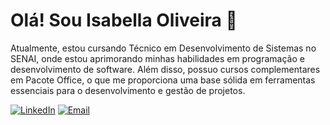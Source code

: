 # Olá! Sou Isabella Oliveira 👋
Atualmente, estou cursando Técnico em Desenvolvimento de Sistemas no SENAI, onde estou aprimorando minhas habilidades em programação e desenvolvimento de software. Além disso, possuo cursos complementares em Pacote Office, o que me proporciona uma base sólida em ferramentas essenciais para o desenvolvimento e gestão de projetos.

[![LinkedIn](https://img.shields.io/badge/LinkedIn-0A66C2?style=for-the-badge&logo=linkedin&logoColor=white)](https://www.linkedin.com/in/isabella-costa-santos-de-oliveira-7a1b47305?utm_source=share&utm_campaign=share_via&utm_content=profile&utm_medium=android_app) [![Email](https://img.shields.io/badge/Email-D14836?style=for-the-badge&logo=gmail&logoColor=white)](mailto:bellacsoliveira123@gmail.com)


<!--

Here are some ideas to get you started:

- 🔭 I’m currently working on ...
- 🌱 I’m currently learning ...
- 👯 I’m looking to collaborate on ...
- 🤔 I’m looking for help with ...
- 💬 Ask me about ...
- 📫 How to reach me: ...
- 😄 Pronouns: ...
- ⚡ Fun fact: ...
-->
